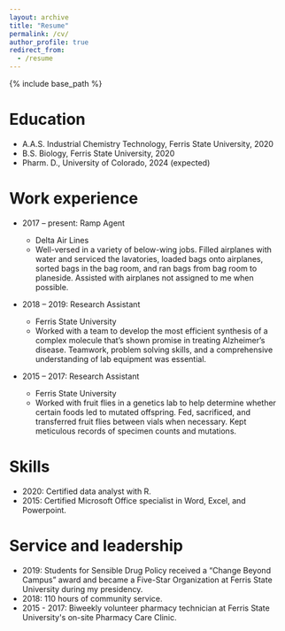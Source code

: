 ```yaml
---
layout: archive
title: "Resume"
permalink: /cv/
author_profile: true
redirect_from:
  - /resume
---
```


{% include base_path %}

Education
======
* A.A.S. Industrial Chemistry Technology, Ferris State University, 2020
* B.S. Biology, Ferris State University, 2020
* Pharm. D., University of Colorado, 2024 (expected)

Work experience
======
* 2017 – present: Ramp Agent
  * Delta Air Lines
  * Well-versed in a variety of below-wing jobs. Filled airplanes with water and serviced the lavatories, loaded bags onto airplanes, sorted bags in the bag room, and ran bags from bag room to planeside. Assisted with airplanes not assigned to me when possible.

* 2018 – 2019: Research Assistant
  * Ferris State University
  * Worked with a team to develop the most efficient synthesis of a complex molecule that’s shown promise in treating Alzheimer’s disease. Teamwork, problem solving skills, and a comprehensive understanding of lab equipment was essential.
  
* 2015 – 2017: Research Assistant
  * Ferris State University
  * Worked with fruit flies in a genetics lab to help determine whether certain foods led to mutated offspring. Fed, sacrificed, and transferred fruit flies between vials when necessary. Kept meticulous records of specimen counts and mutations.
  
Skills
======
* 2020: Certified data analyst with R.
* 2015: Certified Microsoft Office specialist in Word, Excel, and Powerpoint.
  
Service and leadership
======
* 2019: Students for Sensible Drug Policy received a “Change Beyond Campus” award and became a Five-Star Organization at Ferris State University during my presidency.
* 2018: 110 hours of community service.
* 2015 - 2017: Biweekly volunteer pharmacy technician at Ferris State University's on-site Pharmacy Care Clinic.
